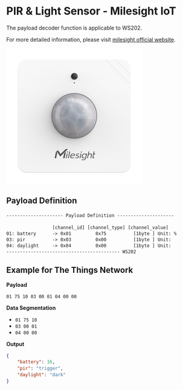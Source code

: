 # PIR & Light Sensor - Milesight IoT

The payload decoder function is applicable to WS202.

For more detailed information, please visit [milesight official website](https://www.milesight-iot.com).

![WS202](WS202.png)

## Payload Definition

```
--------------------- Payload Definition ---------------------

                 [channel_id] [channel_type] [channel_value]
01: battery      -> 0x01         0x75          [1byte ] Unit: %
03: pir          -> 0x03         0x00          [1byte ] Unit:
04: daylight     -> 0x04         0x00          [1byte ] Unit:
------------------------------------------ WS202
```

## Example for The Things Network

**Payload**

```
01 75 10 03 00 01 04 00 00
```

**Data Segmentation**

-   `01 75 10`
-   `03 00 01`
-   `04 00 00`

**Output**

```json
{
    "battery": 16,
    "pir": "trigger",
    "daylight": "dark"
}
```
